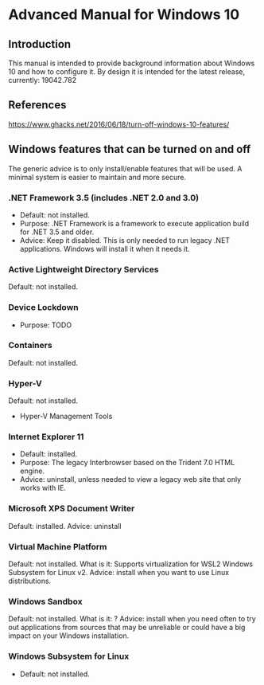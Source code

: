 # Advanced Manual for Windows 10

## Introduction

This manual is intended to provide background information about Windows 10 and how to configure it.
By design it is intended for the latest release, currently: 19042.782

## References

https://www.ghacks.net/2016/06/18/turn-off-windows-10-features/

## Windows features that can be turned on and off

The generic advice is to only install/enable features that will be used. A minimal system
is easier to maintain and more secure.

### .NET Framework 3.5 (includes .NET 2.0 and 3.0)

- Default: not installed.
- Purpose: .NET Framework is a framework to execute application build for .NET 3.5 and older.
- Advice: Keep it disabled. This is only needed to run legacy .NET applications. Windows will install it when it needs it.

### Active Lightweight Directory Services

Default: not installed.

### Device Lockdown

- Purpose: TODO

### Containers

Default: not installed.

### Hyper-V

Default: not installed.

- Hyper-V Management Tools

### Internet Explorer 11

- Default: installed.
- Purpose: The legacy Interbrowser based on the Trident 7.0 HTML engine.
- Advice: uninstall, unless needed to view a legacy web site that only works with IE.

### Microsoft XPS Document Writer

Default: installed.
Advice: uninstall

### Virtual Machine Platform

Default: not installed.
What is it: Supports virtualization for WSL2 Windows Subsystem for Linux v2.
Advice: install when you want to use Linux distributions.

### Windows Sandbox

Default: not installed.
What is it: ?
Advice: install when you need often to try out applications from sources that may be unreliable or could have a
big impact on your Windows installation.

### Windows Subsystem for Linux

- Default: not installed.
